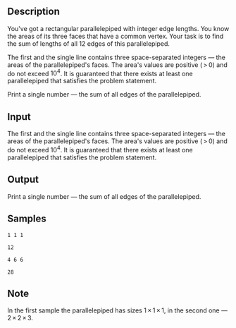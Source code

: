 ## Description

<div><p>You've got a rectangular parallelepiped with integer edge lengths. You know the areas of its three faces that have a common vertex. Your task is to find the sum of lengths of all 12 edges of this parallelepiped.</p></div><div class="input-specification"><p>The first and the single line contains three space-separated integers — the areas of the parallelepiped's faces. The area's values are positive <span class="tex-span">( &gt; 0)</span> and do not exceed <span class="tex-span">10<sup class="upper-index">4</sup></span>. It is guaranteed that there exists at least one parallelepiped that satisfies the problem statement.</p></div><div class="output-specification"><p>Print a single number — the sum of all edges of the parallelepiped.</p></div>


## Input

<p>The first and the single line contains three space-separated integers — the areas of the parallelepiped's faces. The area's values are positive <span class="tex-span">( &gt; 0)</span> and do not exceed <span class="tex-span">10<sup class="upper-index">4</sup></span>. It is guaranteed that there exists at least one parallelepiped that satisfies the problem statement.</p>


## Output

<p>Print a single number — the sum of all edges of the parallelepiped.</p>


## Samples

```input1
1 1 1

```

```output1
12

```






```input2
4 6 6

```

```output2
28

```




## Note

<p>In the first sample the parallelepiped has sizes <span class="tex-span">1 × 1 × 1</span>, in the second one&nbsp;— <span class="tex-span">2 × 2 × 3</span>.</p>

